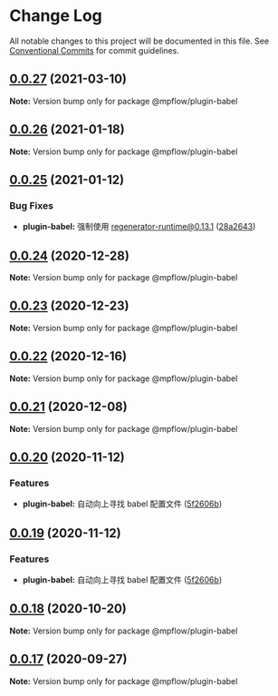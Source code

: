 # Change Log

All notable changes to this project will be documented in this file.
See [Conventional Commits](https://conventionalcommits.org) for commit guidelines.

## [0.0.27](https://github.com/wechat-miniprogram/mpflow/compare/@mpflow/plugin-babel@0.0.26...@mpflow/plugin-babel@0.0.27) (2021-03-10)

**Note:** Version bump only for package @mpflow/plugin-babel

## [0.0.26](https://github.com/wechat-miniprogram/mpflow/compare/@mpflow/plugin-babel@0.0.25...@mpflow/plugin-babel@0.0.26) (2021-01-18)

**Note:** Version bump only for package @mpflow/plugin-babel

## [0.0.25](https://github.com/wechat-miniprogram/mpflow/compare/@mpflow/plugin-babel@0.0.24...@mpflow/plugin-babel@0.0.25) (2021-01-12)

### Bug Fixes

- **plugin-babel:** 强制使用 regenerator-runtime@0.13.1 ([28a2643](https://github.com/wechat-miniprogram/mpflow/commit/28a264328ea4f9b2c378816d2bc2d1dbfee46956))

## [0.0.24](https://github.com/wechat-miniprogram/mpflow/compare/@mpflow/plugin-babel@0.0.23...@mpflow/plugin-babel@0.0.24) (2020-12-28)

**Note:** Version bump only for package @mpflow/plugin-babel

## [0.0.23](https://github.com/wechat-miniprogram/mpflow/compare/@mpflow/plugin-babel@0.0.22...@mpflow/plugin-babel@0.0.23) (2020-12-23)

**Note:** Version bump only for package @mpflow/plugin-babel

## [0.0.22](https://github.com/wechat-miniprogram/mpflow/compare/@mpflow/plugin-babel@0.0.21...@mpflow/plugin-babel@0.0.22) (2020-12-16)

**Note:** Version bump only for package @mpflow/plugin-babel

## [0.0.21](https://github.com/wechat-miniprogram/mpflow/compare/@mpflow/plugin-babel@0.0.20...@mpflow/plugin-babel@0.0.21) (2020-12-08)

**Note:** Version bump only for package @mpflow/plugin-babel

## [0.0.20](https://github.com/wechat-miniprogram/mpflow/compare/@mpflow/plugin-babel@0.0.18...@mpflow/plugin-babel@0.0.20) (2020-11-12)

### Features

- **plugin-babel:** 自动向上寻找 babel 配置文件 ([5f2606b](https://github.com/wechat-miniprogram/mpflow/commit/5f2606bce644c0133201b3236db81a935abf8bdf))

## [0.0.19](https://github.com/wechat-miniprogram/mpflow/compare/@mpflow/plugin-babel@0.0.18...@mpflow/plugin-babel@0.0.19) (2020-11-12)

### Features

- **plugin-babel:** 自动向上寻找 babel 配置文件 ([5f2606b](https://github.com/wechat-miniprogram/mpflow/commit/5f2606bce644c0133201b3236db81a935abf8bdf))

## [0.0.18](https://github.com/wechat-miniprogram/mpflow/compare/@mpflow/plugin-babel@0.0.17...@mpflow/plugin-babel@0.0.18) (2020-10-20)

**Note:** Version bump only for package @mpflow/plugin-babel

## [0.0.17](https://github.com/wechat-miniprogram/mpflow/compare/@mpflow/plugin-babel@0.0.16...@mpflow/plugin-babel@0.0.17) (2020-09-27)

**Note:** Version bump only for package @mpflow/plugin-babel
